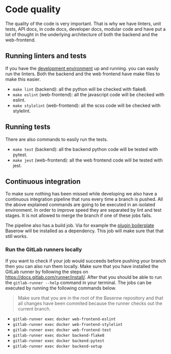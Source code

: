 # Code quality

The quality of the code is very important. That is why we have linters, unit tests, API
docs, in code docs, developer docs, modular code and have put a lot of thought in the 
underlying architecture of both the backend and the web-frontend.

## Running linters and tests

If you have the [development environment](./development-environment.md) up and running.
you can easily run the linters. Both the backend and the web frontend have make files
to make this easier.

* `make lint` (backend): all the python will be checked with flake8.
* `make eslint` (web-frontend): all the javascript code will be checked with eslint.
* `make stylelint` (web-frontend): all the scss code will be checked with stylelint.

## Running tests

There are also commands to easily run the tests.

* `make test` (backend): all the backend python code will be tested with pytest.
* `make jest` (web-frontend): all the web frontend code will be tested with jest.

## Continuous integration

To make sure nothing has been missed while developing we also have a continuous 
integration pipeline that runs every time a branch is pushed. All the above explained
commands are going to be executed in an isolated environment. In order to improve speed
they are separated by lint and test stages. It is not allowed to merge the branch if 
one of these jobs fails.

The pipeline also has a build job. Via for example the 
[plugin boilerplate](../plugins/boilerplate.md) Baserow will be installed as a 
dependency. This job will make sure that that still works.

### Run the GitLab runners locally

If you want to check if your job would succeeds before pushing your branch then you can 
also run them locally. Make sure that you have installed the GitLab runner by following
the steps on https://docs.gitlab.com/runner/install/. After that you should be able to
run the `gitlab-runner --help` command in your terminal. The jobs can be executed by 
running the following commands below.

> Make sure that you are in the root of the Baserow repository and that all changes 
> have been commited because the runner checks out the current branch.

* `gitlab-runner exec docker web-frontend-eslint`
* `gitlab-runner exec docker web-frontend-stylelint` 
* `gitlab-runner exec docker web-frontend-test`
* `gitlab-runner exec docker backend-flake8`
* `gitlab-runner exec docker backend-pytest` 
* `gitlab-runner exec docker backend-setup` 

